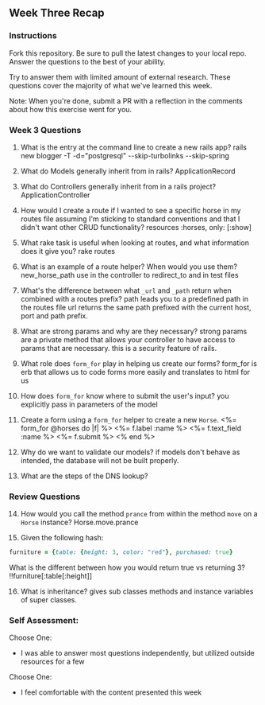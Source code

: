## Week Three Recap

### Instructions
Fork this repository. Be sure to pull the latest changes to your local repo. Answer the questions to the best of your ability.

Try to answer them with limited amount of external research. These questions cover the majority of what we've learned this week.

Note: When you're done, submit a PR with a reflection in the comments about how this exercise went for you.

### Week 3 Questions

1. What is the entry at the command line to create a new rails app?
rails new blogger -T -d="postgresql" --skip-turbolinks --skip-spring

2. What do Models generally inherit from in rails?
ApplicationRecord

3. What do Controllers generally inherit from in a rails project?
ApplicationController

4. How would I create a route if I wanted to see a specific horse in my routes file assuming I'm sticking to standard conventions and that I didn't want other CRUD functionality?
resources :horses, only: [:show]

5. What rake task is useful when looking at routes, and what information does it give you?
rake routes

6. What is an example of a route helper? When would you use them?
new_horse_path
use in the controller to redirect_to and in test files

7. What's the difference between what `_url` and `_path` return when combined with a routes prefix?
path leads you to a predefined path in the routes file
url returns the same path prefixed with the current host, port and path prefix.

8. What are strong params and why are they necessary?
strong params are a private method that allows your controller to have access to params that are necessary.  this is a security feature of rails.

9. What role does `form_for` play in helping us create our forms?
form_for is erb that allows us to code forms more easily and translates to html for us

10. How does `form_for` know where to submit the user's input?
you explicitly pass in parameters of the model

11. Create a form using a `form_for` helper to create a new `Horse`.
<%= form_for @horses do |f| %>
<%= f.label :name %>
<%= f.text_field :name %>
<%= f.submit %>
<% end %>

12. Why do we want to validate our models?
if models don't behave as intended, the database will not be built properly.

13. What are the steps of the DNS lookup?


### Review Questions
14. How would you call the method `prance` from within the method `move` on a `Horse` instance?
Horse.move.prance

15. Given the following hash:

```ruby
furniture = {table: {height: 3, color: "red"}, purchased: true}
```
What is the different between how you would return true vs returning 3?  
!!furniture[:table[:height]]

16. What is inheritance?
gives sub classes methods and instance variables of super classes.

### Self Assessment:
Choose One:
* I was able to answer most questions independently, but utilized outside resources for a few

Choose One:
* I feel comfortable with the content presented this week
